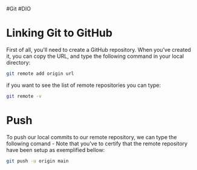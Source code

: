 #Git #DIO 

# Linking Git to GitHub
First of all, you'll need to create a GitHub repository. When you've created it, you can copy the URL, and type the following command in your local directory:
```bash
git remote add origin url
```

if you want to see the list of remote repositories you can type:
```bash
git remote -v
```

# Push
To push our local commits to our remote repository, we can type the following comand - Note that you've to certify that the remote repository have been setup as exemplified bellow:
```bash
git push -u origin main 
```

